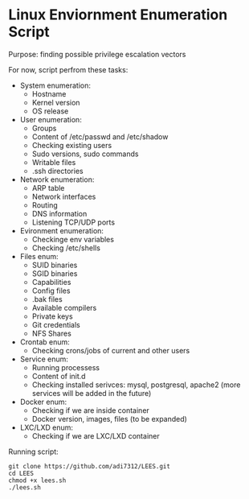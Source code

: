 # **Linux Enviornment Enumeration Script**

Purpose: finding possible privilege escalation vectors

For now, script perfrom these tasks:

* System enumeration:
  * Hostname
  * Kernel version
  * OS release
* User enumeration:
  * Groups
  * Content of /etc/passwd and /etc/shadow
  * Checking existing users
  * Sudo versions, sudo commands
  * Writable files
  * .ssh directories
* Network enumeration:
  * ARP table
  * Network interfaces
  * Routing
  * DNS information
  * Listening TCP/UDP ports
* Evironment enumeration:
  * Checkinge env variables
  * Checking /etc/shells
* Files enum:
  * SUID binaries
  * SGID binaries
  * Capabilities
  * Config files
  * .bak files
  * Available compilers
  * Private keys
  * Git credentials
  * NFS Shares
* Crontab enum:
  * Checking crons/jobs of current and other users
* Service enum:
  * Running processess
  * Content of init.d
  * Checking installed serivces: mysql, postgresql, apache2 (more services will be added in the future)
* Docker enum:
  * Checking if we are inside container
  * Docker version, images, files (to be expanded)
* LXC/LXD enum:
  * Checking if we are LXC/LXD container
  

Running script:
    
    git clone https://github.com/adi7312/LEES.git
    cd LEES
    chmod +x lees.sh
    ./lees.sh
